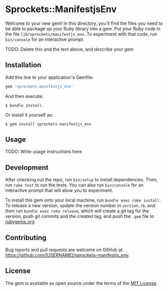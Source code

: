 # Sprockets::ManifestjsEnv

Welcome to your new gem! In this directory, you'll find the files you need to be able to package up your Ruby library into a gem. Put your Ruby code in the file `lib/sprockets/manifestjs_env`. To experiment with that code, run `bin/console` for an interactive prompt.

TODO: Delete this and the text above, and describe your gem

## Installation

Add this line to your application's Gemfile:

```ruby
gem 'sprockets-manifestjs_env'
```

And then execute:

    $ bundle install

Or install it yourself as:

    $ gem install sprockets-manifestjs_env

## Usage

TODO: Write usage instructions here

## Development

After checking out the repo, run `bin/setup` to install dependencies. Then, run `rake test` to run the tests. You can also run `bin/console` for an interactive prompt that will allow you to experiment.

To install this gem onto your local machine, run `bundle exec rake install`. To release a new version, update the version number in `version.rb`, and then run `bundle exec rake release`, which will create a git tag for the version, push git commits and the created tag, and push the `.gem` file to [rubygems.org](https://rubygems.org).

## Contributing

Bug reports and pull requests are welcome on GitHub at https://github.com/[USERNAME]/sprockets-manifestjs_env.

## License

The gem is available as open source under the terms of the [MIT License](https://opensource.org/licenses/MIT).
